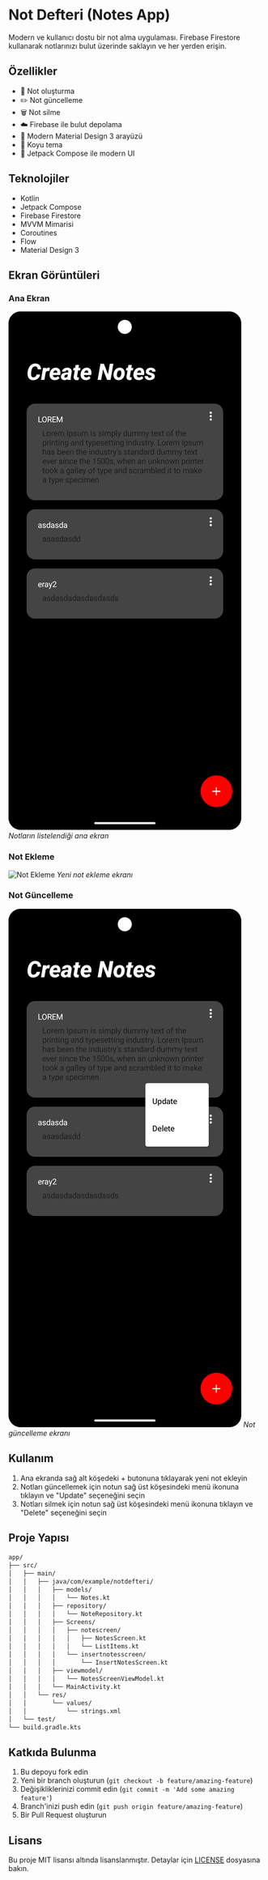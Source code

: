 # Not Defteri (Notes App)

Modern ve kullanıcı dostu bir not alma uygulaması. Firebase Firestore kullanarak notlarınızı bulut üzerinde saklayın ve her yerden erişin.

## Özellikler

- 📝 Not oluşturma
- ✏️ Not güncelleme
- 🗑️ Not silme
- ☁️ Firebase ile bulut depolama
- 🎨 Modern Material Design 3 arayüzü
- 🌙 Koyu tema
- 📱 Jetpack Compose ile modern UI

## Teknolojiler

- Kotlin
- Jetpack Compose
- Firebase Firestore
- MVVM Mimarisi
- Coroutines
- Flow
- Material Design 3



## Ekran Görüntüleri

### Ana Ekran
![Ana Ekran](screenshots/main_screen.png)
*Notların listelendiği ana ekran*

### Not Ekleme
![Not Ekleme](Cscreenshots\add_note.png)
*Yeni not ekleme ekranı*

### Not Güncelleme
![Not Güncelleme](screenshots/update_note.png)
*Not güncelleme ekranı*

## Kullanım

1. Ana ekranda sağ alt köşedeki + butonuna tıklayarak yeni not ekleyin
2. Notları güncellemek için notun sağ üst köşesindeki menü ikonuna tıklayın ve "Update" seçeneğini seçin
3. Notları silmek için notun sağ üst köşesindeki menü ikonuna tıklayın ve "Delete" seçeneğini seçin

## Proje Yapısı

```
app/
├── src/
│   ├── main/
│   │   ├── java/com/example/notdefteri/
│   │   │   ├── models/
│   │   │   │   └── Notes.kt
│   │   │   ├── repository/
│   │   │   │   └── NoteRepository.kt
│   │   │   ├── Screens/
│   │   │   │   ├── notescreen/
│   │   │   │   │   ├── NotesScreen.kt
│   │   │   │   │   └── ListItems.kt
│   │   │   │   └── insertnotesscreen/
│   │   │   │       └── InsertNotesScreen.kt
│   │   │   ├── viewmodel/
│   │   │   │   └── NotesScreenViewModel.kt
│   │   │   └── MainActivity.kt
│   │   └── res/
│   │       └── values/
│   │           └── strings.xml
│   └── test/
└── build.gradle.kts
```

## Katkıda Bulunma

1. Bu depoyu fork edin
2. Yeni bir branch oluşturun (`git checkout -b feature/amazing-feature`)
3. Değişikliklerinizi commit edin (`git commit -m 'Add some amazing feature'`)
4. Branch'inizi push edin (`git push origin feature/amazing-feature`)
5. Bir Pull Request oluşturun

## Lisans

Bu proje MIT lisansı altında lisanslanmıştır. Detaylar için [LICENSE](LICENSE) dosyasına bakın.

